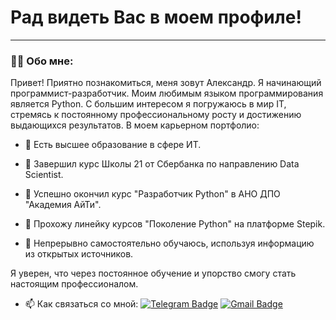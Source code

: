# Рад видеть Вас в моем профиле!

---

### :man_technologist: Обо мне:

Привет! Приятно познакомиться, меня зовут Александр. Я начинающий программист-разработчик. Моим  любимым языком программирования является Python.
С большим интересом я погружаюсь в мир IT, стремясь к постоянному профессиональному росту и достижению выдающихся результатов. В моем карьерном портфолио:

- :seedling: Есть высшее образование в сфере ИТ.

- :seedling: Завершил курс Школы 21 от Сбербанка по направлению Data Scientist.

- :seedling: Успешно окончил курс "Разработчик Python" в АНО ДПО "Академия АйТи".

- :seedling: Прохожу линейку курсов "Поколение Python" на платформе Stepik.

- :seedling: Непрерывно самостоятельно обучаюсь, используя информацию из открытых источников.

Я уверен, что через постоянное обучение и упорство  смогу стать настоящим профессионалом. 

- :mailbox: Как связаться со мной: [![Telegram Badge](https://img.shields.io/badge/-LordSolarMaharis-blue?style=flat&logo=Telegram&logoColor=white)](https://t.me/LordSolarMaharis) [![Gmail Badge](https://img.shields.io/badge/-Gmail-red?style=flat&logo=Gmail&logoColor=white)](mailto:11lordsolarmaharis85025@gmail.com)



